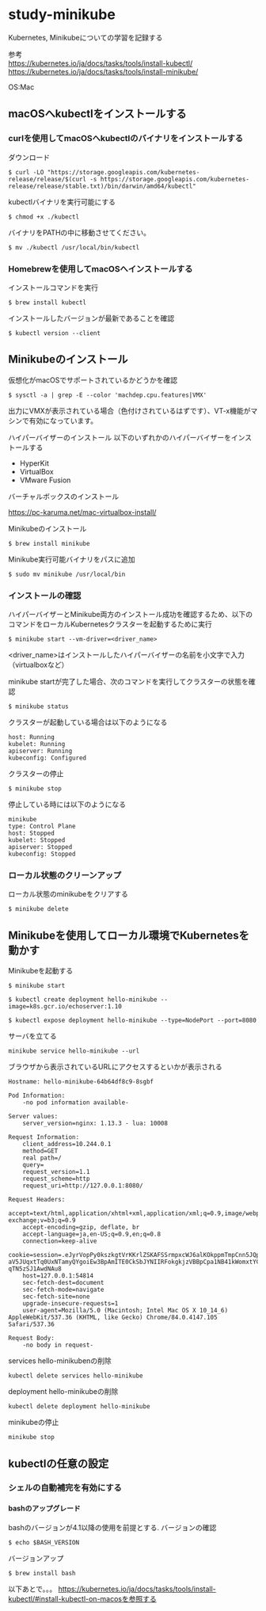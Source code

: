 # study-minikube

Kubernetes, Minikubeについての学習を記録する


参考  
https://kubernetes.io/ja/docs/tasks/tools/install-kubectl/  
https://kubernetes.io/ja/docs/tasks/tools/install-minikube/

OS:Mac


## macOSへkubectlをインストールする

### curlを使用してmacOSへkubectlのバイナリをインストールする

ダウンロード
```
$ curl -LO "https://storage.googleapis.com/kubernetes-release/release/$(curl -s https://storage.googleapis.com/kubernetes-release/release/stable.txt)/bin/darwin/amd64/kubectl"
```
kubectlバイナリを実行可能にする
```
$ chmod +x ./kubectl
```

バイナリをPATHの中に移動させてください。
```
$ mv ./kubectl /usr/local/bin/kubectl
```

### Homebrewを使用してmacOSへインストールする

インストールコマンドを実行
```
$ brew install kubectl 
```

インストールしたバージョンが最新であることを確認
```
$ kubectl version --client
```

## Minikubeのインストール

仮想化がmacOSでサポートされているかどうかを確認
```
$ sysctl -a | grep -E --color 'machdep.cpu.features|VMX'
```
出力にVMXが表示されている場合（色付けされているはずです）、VT-x機能がマシンで有効になっています。


ハイパーバイザーのインストール 
以下のいずれかのハイパーバイザーをインストールする  
- HyperKit
- VirtualBox
- VMware Fusion


バーチャルボックスのインストール

https://pc-karuma.net/mac-virtualbox-install/



Minikubeのインストール

```
$ brew install minikube
```

Minikube実行可能バイナリをパスに追加
```
$ sudo mv minikube /usr/local/bin
```
### インストールの確認

ハイパーバイザーとMinikube両方のインストール成功を確認するため、以下のコマンドをローカルKubernetesクラスターを起動するために実行
```
$ minikube start --vm-driver=<driver_name>
```
<driver_name>はインストールしたハイパーバイザーの名前を小文字で入力（virtualboxなど）


minikube startが完了した場合、次のコマンドを実行してクラスターの状態を確認
```
$ minikube status
```

クラスターが起動している場合は以下のようになる  

```
host: Running
kubelet: Running
apiserver: Running
kubeconfig: Configured
```

クラスターの停止

```
$ minikube stop
```

停止している時には以下のようになる

```
minikube
type: Control Plane
host: Stopped
kubelet: Stopped
apiserver: Stopped
kubeconfig: Stopped
```

### ローカル状態のクリーンアップ 


ローカル状態のminikubeをクリアする
```
$ minikube delete
```



## Minikubeを使用してローカル環境でKubernetesを動かす


Minikubeを起動する
```
$ minikube start
```

```
$ kubectl create deployment hello-minikube --image=k8s.gcr.io/echoserver:1.10
```

```
$ kubectl expose deployment hello-minikube --type=NodePort --port=8080
```

サーバを立てる
```
minikube service hello-minikube --url
```

ブラウザから表示されているURLにアクセスするといかが表示される  
```
Hostname: hello-minikube-64b64df8c9-8sgbf

Pod Information:
	-no pod information available-

Server values:
	server_version=nginx: 1.13.3 - lua: 10008

Request Information:
	client_address=10.244.0.1
	method=GET
	real path=/
	query=
	request_version=1.1
	request_scheme=http
	request_uri=http://127.0.0.1:8080/

Request Headers:
	accept=text/html,application/xhtml+xml,application/xml;q=0.9,image/webp,image/apng,*/*;q=0.8,application/signed-exchange;v=b3;q=0.9
	accept-encoding=gzip, deflate, br
	accept-language=ja,en-US;q=0.9,en;q=0.8
	connection=keep-alive
	cookie=session=.eJyrVopPy0kszkgtVrKKrlZSKAFSSrmpxcWJ6alKOkppmTmpCnn5JQpp-aV5JUqxtTq0UxNTamyQYgoiEw3BpAmITE0CkSbJYNIIRFokgkjzVBBpCpa1NB41kWomxtYCAIG3oms.XxQusQ.Mt6q0vP4E8W-qTN5zSJ1AwdNAu8
	host=127.0.0.1:54814
	sec-fetch-dest=document
	sec-fetch-mode=navigate
	sec-fetch-site=none
	upgrade-insecure-requests=1
	user-agent=Mozilla/5.0 (Macintosh; Intel Mac OS X 10_14_6) AppleWebKit/537.36 (KHTML, like Gecko) Chrome/84.0.4147.105 Safari/537.36

Request Body:
	-no body in request-
```

services hello-minikubenの削除
```
kubectl delete services hello-minikube
```

deployment hello-minikubeの削除
```
kubectl delete deployment hello-minikube
```

minikubeの停止
```
minikube stop
```

## kubectlの任意の設定 

### シェルの自動補完を有効にする

#### bashのアップグレード 

bashのバージョンが4.1以降の使用を前提とする.
バージョンの確認

```
$ echo $BASH_VERSION
```

バージョンアップ
```
$ brew install bash
```

以下あとで。。。
https://kubernetes.io/ja/docs/tasks/tools/install-kubectl/#install-kubectl-on-macosを参照する
